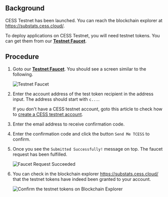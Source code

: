 ## Background

CESS Testnet has been launched. You can reach the blockchain explorer at <https://substats.cess.cloud/>.

To deploy applications on CESS Testnet, you will need testnet tokens. You can get them from our [**Testnet Faucet**](https://cess.cloud/faucet.html).

## Procedure

1. Goto our [**Testnet Faucet**](https://cess.cloud/faucet.html). You should see a screen similar to the following.<br/>

    ![Testnet Faucet](../../assets/developer/guides/testnet-faucet/01-faucet-screen.png)

2. Enter the account address of the test token recipient in the address input. The address should start with `c...`. 

    If you don't have a CESS testnet account, goto this article to check how to [create a CESS testnet account](../../community/cess-account.md).

3. Enter the email address to receive confirmation code.

4. Enter the confirmation code and click the button `Send Me TCESS` to confirm.

5. Once you see the `Submitted Successfully!` message on top. The faucet request has been fulfilled.<br/>

    ![Faucet Request Succeeded](../../assets/developer/guides/testnet-faucet/02-faucet-successful.png)

6. You can check in the blockchain explorer <https://substats.cess.cloud/> that the testnet tokens have indeed been granted to your account.

    ![Confirm the testnet tokens on Blockchain Explorer](../../assets/developer/guides/testnet-faucet/03-confirmation.png)
